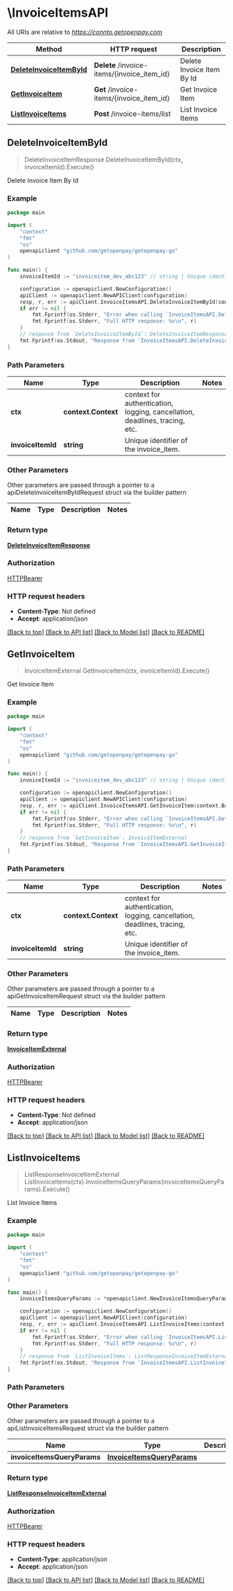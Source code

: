 # \InvoiceItemsAPI

All URIs are relative to *https://connto.getopenpay.com*

Method | HTTP request | Description
------------- | ------------- | -------------
[**DeleteInvoiceItemById**](InvoiceItemsAPI.md#DeleteInvoiceItemById) | **Delete** /invoice-items/{invoice_item_id} | Delete Invoice Item By Id
[**GetInvoiceItem**](InvoiceItemsAPI.md#GetInvoiceItem) | **Get** /invoice-items/{invoice_item_id} | Get Invoice Item
[**ListInvoiceItems**](InvoiceItemsAPI.md#ListInvoiceItems) | **Post** /invoice-items/list | List Invoice Items



## DeleteInvoiceItemById

> DeleteInvoiceItemResponse DeleteInvoiceItemById(ctx, invoiceItemId).Execute()

Delete Invoice Item By Id

### Example

```go
package main

import (
    "context"
    "fmt"
    "os"
    openapiclient "github.com/getopenpay/getopenpay-go"
)

func main() {
    invoiceItemId := "invoiceitem_dev_abc123" // string | Unique identifier of the invoice_item.

    configuration := openapiclient.NewConfiguration()
    apiClient := openapiclient.NewAPIClient(configuration)
    resp, r, err := apiClient.InvoiceItemsAPI.DeleteInvoiceItemById(context.Background(), invoiceItemId).Execute()
    if err != nil {
        fmt.Fprintf(os.Stderr, "Error when calling `InvoiceItemsAPI.DeleteInvoiceItemById``: %v\n", err)
        fmt.Fprintf(os.Stderr, "Full HTTP response: %v\n", r)
    }
    // response from `DeleteInvoiceItemById`: DeleteInvoiceItemResponse
    fmt.Fprintf(os.Stdout, "Response from `InvoiceItemsAPI.DeleteInvoiceItemById`: %v\n", resp)
}
```

### Path Parameters


Name | Type | Description  | Notes
------------- | ------------- | ------------- | -------------
**ctx** | **context.Context** | context for authentication, logging, cancellation, deadlines, tracing, etc.
**invoiceItemId** | **string** | Unique identifier of the invoice_item. | 

### Other Parameters

Other parameters are passed through a pointer to a apiDeleteInvoiceItemByIdRequest struct via the builder pattern


Name | Type | Description  | Notes
------------- | ------------- | ------------- | -------------


### Return type

[**DeleteInvoiceItemResponse**](DeleteInvoiceItemResponse.md)

### Authorization

[HTTPBearer](../README.md#HTTPBearer)

### HTTP request headers

- **Content-Type**: Not defined
- **Accept**: application/json

[[Back to top]](#) [[Back to API list]](../README.md#documentation-for-api-endpoints)
[[Back to Model list]](../README.md#documentation-for-models)
[[Back to README]](../README.md)


## GetInvoiceItem

> InvoiceItemExternal GetInvoiceItem(ctx, invoiceItemId).Execute()

Get Invoice Item

### Example

```go
package main

import (
    "context"
    "fmt"
    "os"
    openapiclient "github.com/getopenpay/getopenpay-go"
)

func main() {
    invoiceItemId := "invoiceitem_dev_abc123" // string | Unique identifier of the invoice_item.

    configuration := openapiclient.NewConfiguration()
    apiClient := openapiclient.NewAPIClient(configuration)
    resp, r, err := apiClient.InvoiceItemsAPI.GetInvoiceItem(context.Background(), invoiceItemId).Execute()
    if err != nil {
        fmt.Fprintf(os.Stderr, "Error when calling `InvoiceItemsAPI.GetInvoiceItem``: %v\n", err)
        fmt.Fprintf(os.Stderr, "Full HTTP response: %v\n", r)
    }
    // response from `GetInvoiceItem`: InvoiceItemExternal
    fmt.Fprintf(os.Stdout, "Response from `InvoiceItemsAPI.GetInvoiceItem`: %v\n", resp)
}
```

### Path Parameters


Name | Type | Description  | Notes
------------- | ------------- | ------------- | -------------
**ctx** | **context.Context** | context for authentication, logging, cancellation, deadlines, tracing, etc.
**invoiceItemId** | **string** | Unique identifier of the invoice_item. | 

### Other Parameters

Other parameters are passed through a pointer to a apiGetInvoiceItemRequest struct via the builder pattern


Name | Type | Description  | Notes
------------- | ------------- | ------------- | -------------


### Return type

[**InvoiceItemExternal**](InvoiceItemExternal.md)

### Authorization

[HTTPBearer](../README.md#HTTPBearer)

### HTTP request headers

- **Content-Type**: Not defined
- **Accept**: application/json

[[Back to top]](#) [[Back to API list]](../README.md#documentation-for-api-endpoints)
[[Back to Model list]](../README.md#documentation-for-models)
[[Back to README]](../README.md)


## ListInvoiceItems

> ListResponseInvoiceItemExternal ListInvoiceItems(ctx).InvoiceItemsQueryParams(invoiceItemsQueryParams).Execute()

List Invoice Items

### Example

```go
package main

import (
    "context"
    "fmt"
    "os"
    openapiclient "github.com/getopenpay/getopenpay-go"
)

func main() {
    invoiceItemsQueryParams := *openapiclient.NewInvoiceItemsQueryParams() // InvoiceItemsQueryParams | 

    configuration := openapiclient.NewConfiguration()
    apiClient := openapiclient.NewAPIClient(configuration)
    resp, r, err := apiClient.InvoiceItemsAPI.ListInvoiceItems(context.Background()).InvoiceItemsQueryParams(invoiceItemsQueryParams).Execute()
    if err != nil {
        fmt.Fprintf(os.Stderr, "Error when calling `InvoiceItemsAPI.ListInvoiceItems``: %v\n", err)
        fmt.Fprintf(os.Stderr, "Full HTTP response: %v\n", r)
    }
    // response from `ListInvoiceItems`: ListResponseInvoiceItemExternal
    fmt.Fprintf(os.Stdout, "Response from `InvoiceItemsAPI.ListInvoiceItems`: %v\n", resp)
}
```

### Path Parameters



### Other Parameters

Other parameters are passed through a pointer to a apiListInvoiceItemsRequest struct via the builder pattern


Name | Type | Description  | Notes
------------- | ------------- | ------------- | -------------
 **invoiceItemsQueryParams** | [**InvoiceItemsQueryParams**](InvoiceItemsQueryParams.md) |  | 

### Return type

[**ListResponseInvoiceItemExternal**](ListResponseInvoiceItemExternal.md)

### Authorization

[HTTPBearer](../README.md#HTTPBearer)

### HTTP request headers

- **Content-Type**: application/json
- **Accept**: application/json

[[Back to top]](#) [[Back to API list]](../README.md#documentation-for-api-endpoints)
[[Back to Model list]](../README.md#documentation-for-models)
[[Back to README]](../README.md)

